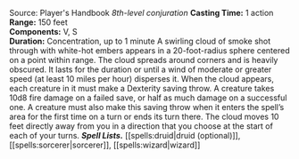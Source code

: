 Source: Player's Handbook
*8th-level conjuration*
**Casting Time:** 1 action  
**Range:** 150 feet  
**Components:** V, S  
**Duration:** Concentration, up to 1 minute
A swirling cloud of smoke shot through with white-hot embers appears in a 20-foot-radius sphere centered on a point within range. The cloud spreads around corners and is heavily obscured. It lasts for the duration or until a wind of moderate or greater speed (at least 10 miles per hour) disperses it.
When the cloud appears, each creature in it must make a Dexterity saving throw. A creature takes 10d8 fire damage on a failed save, or half as much damage on a successful one. A creature must also make this saving throw when it enters the spell’s area for the first time on a turn or ends its turn there.
The cloud moves 10 feet directly away from you in a direction that you choose at the start of each of your turns.
***Spell Lists.*** [[spells:druid|druid (optional)]], [[spells:sorcerer|sorcerer]], [[spells:wizard|wizard]]